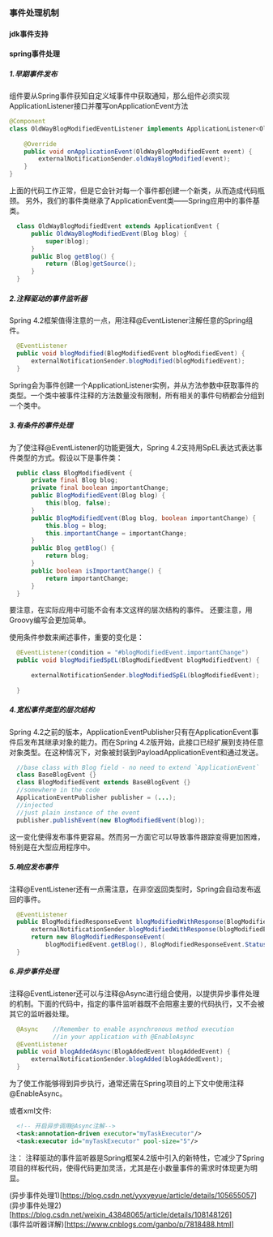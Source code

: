 ### 事件处理机制
#### jdk事件支持



#### spring事件处理   
##### 1.早期事件发布   

  组件要从Spring事件获知自定义域事件中获取通知，那么组件必须实现ApplicationListener接口并覆写onApplicationEvent方法  
  ```java
  @Component
  class OldWayBlogModifiedEventListener implements ApplicationListener<OldWayBlogModifiedEvent> {
      
      @Override
      public void onApplicationEvent(OldWayBlogModifiedEvent event) {
          externalNotificationSender.oldWayBlogModified(event);
      }
  }
  ```
  
  上面的代码工作正常，但是它会针对每一个事件都创建一个新类，从而造成代码瓶颈。
  另外，我们的事件类继承了ApplicationEvent类——Spring应用中的事件基类。
  ```java
    class OldWayBlogModifiedEvent extends ApplicationEvent {
        public OldWayBlogModifiedEvent(Blog blog) {
            super(blog);
        }
        public Blog getBlog() {
            return (Blog)getSource();
        }
    }
  ```
    
##### 2.注释驱动的事件监听器
  Spring 4.2框架值得注意的一点，用注释@EventListener注解任意的Spring组件。
  ```java
    @EventListener
    public void blogModified(BlogModifiedEvent blogModifiedEvent) {
        externalNotificationSender.blogModified(blogModifiedEvent);
    }
  ```
  
  Spring会为事件创建一个ApplicationListener实例，并从方法参数中获取事件的类型。一个类中被事件注释的方法数量没有限制，所有相关的事件句柄都会分组到一个类中。
  
##### 3.有条件的事件处理
  为了使注释@EventListener的功能更强大，Spring 4.2支持用SpEL表达式表达事件类型的方式。假设以下是事件类：
  ```java
    public class BlogModifiedEvent {
        private final Blog blog;
        private final boolean importantChange;
        public BlogModifiedEvent(Blog blog) {
            this(blog, false);
        }
        public BlogModifiedEvent(Blog blog, boolean importantChange) {
            this.blog = blog;
            this.importantChange = importantChange;
        }
        public Blog getBlog() {
            return blog;
        }
        public boolean isImportantChange() {
            return importantChange;
        }
    }
  ```
  要注意，在实际应用中可能不会有本文这样的层次结构的事件。 
  还要注意，用Groovy编写会更加简单。
  
  使用条件参数来阐述事件，重要的变化是：
  ```java
    @EventListener(condition = "#blogModifiedEvent.importantChange")
    public void blogModifiedSpEL(BlogModifiedEvent blogModifiedEvent) {
    
        externalNotificationSender.blogModifiedSpEL(blogModifiedEvent);
    
    }
  ```
  
##### 4.宽松事件类型的层次结构

  Spring 4.2之前的版本，ApplicationEventPublisher只有在ApplicationEvent事件后发布其继承对象的能力。而在Spring 4.2版开始，此接口已经扩展到支持任意对象类型。在这种情况下，对象被封装到PayloadApplicationEvent和通过发送。
  ```java
    //base class with Blog field - no need to extend `ApplicationEvent`
    class BaseBlogEvent {}
    class BlogModifiedEvent extends BaseBlogEvent {}
    //somewhere in the code
    ApplicationEventPublisher publisher = (...);    
    //injected
    //just plain instance of the event
    publisher.publishEvent(new BlogModifiedEvent(blog));
  ```
  这一变化使得发布事件更容易。然而另一方面它可以导致事件跟踪变得更加困难，特别是在大型应用程序中。
  
##### 5.响应发布事件  
  注释@EventListener还有一点需注意，在非空返回类型时，Spring会自动发布返回的事件。
  ```java
    @EventListener
    public BlogModifiedResponseEvent blogModifiedWithResponse(BlogModifiedEvent blogModifiedEvent) {
        externalNotificationSender.blogModifiedWithResponse(blogModifiedEvent);
        return new BlogModifiedResponseEvent(
            blogModifiedEvent.getBlog(), BlogModifiedResponseEvent.Status.OK);
    }
  ```
  
##### 6.异步事件处理
  注释@EventListener还可以与注释@Async进行组合使用，以提供异步事件处理的机制。下面的代码中，指定的事件监听器既不会阻塞主要的代码执行，又不会被其它的监听器处理。
  ```java
    @Async    //Remember to enable asynchronous method execution 
              //in your application with @EnableAsync
    @EventListener
    public void blogAddedAsync(BlogAddedEvent blogAddedEvent) {
        externalNotificationSender.blogAdded(blogAddedEvent);
    }
  ```
  为了使工作能够得到异步执行，通常还需在Spring项目的上下文中使用注释@EnableAsync。
  
  或者xml文件:
  ```xml
    <!-- 开启异步调用@Async注解-->
    <task:annotation-driven executor="myTaskExecutor"/>
    <task:executor id="myTaskExecutor" pool-size="5"/>
  ```

注：
    注释驱动的事件监听器是Spring框架4.2版中引入的新特性，它减少了Spring项目的样板代码，使得代码更加灵活，尤其是在小数量事件的需求时体现更为明显。
    
   (异步事件处理1)[https://blog.csdn.net/yyxyeyue/article/details/105655057]  
   (异步事件处理2)[https://blog.csdn.net/weixin_43848065/article/details/108148126]  
   (事件监听器详解)[https://www.cnblogs.com/ganbo/p/7818488.html]  